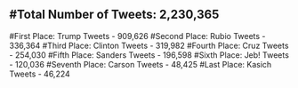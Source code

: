#Total Number of Tweets: 2,230,365 
---
#First Place: Trump Tweets - 909,626
#Second Place: Rubio Tweets - 336,364
#Third Place: Clinton Tweets - 319,982
#Fourth Place: Cruz Tweets - 254,030
#Fifth Place: Sanders Tweets - 196,598
#Sixth Place: Jeb! Tweets - 120,036
#Seventh Place: Carson Tweets - 48,425
#Last Place: Kasich Tweets - 46,224
